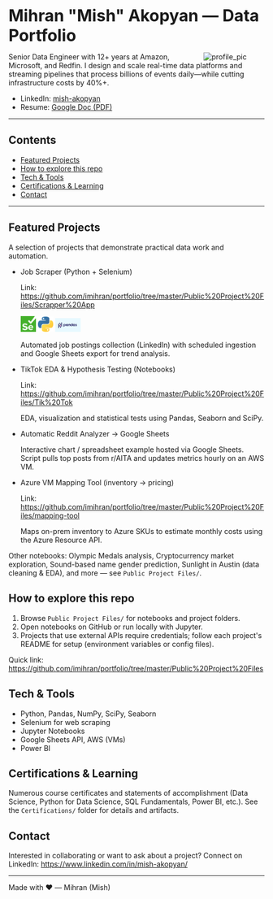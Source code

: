 ﻿<font size="6">**Mihran "Mish" Akopyan — Data Portfolio**</font>

<img src="https://avatars.githubusercontent.com/u/5179732?s=96&v=4" alt="profile_pic" width="120" align="right"/>

Senior Data Engineer with 12+ years at Amazon, Microsoft, and Redfin. I design and scale real-time data platforms and streaming pipelines that process billions of events daily—while cutting infrastructure costs by 40%+.

- LinkedIn: [mish-akopyan](https://www.linkedin.com/in/mish-akopyan/)
- Resume: [Google Doc (PDF)](https://docs.google.com/document/d/19D6ynIfyszZ5uhV3g0nkb-ZpJ55YDoHH5UkJfp3x9Bs/edit?usp=sharing)

---

## Contents

- [Featured Projects](#featured-projects)
- [How to explore this repo](#how-to-explore-this-repo)
- [Tech & Tools](#tech--tools)
- [Certifications & Learning](#certifications--learning)
- [Contact](#contact)

---

## Featured Projects

A selection of projects that demonstrate practical data work and automation.

- Job Scraper (Python + Selenium)

   Link: https://github.com/imihran/portfolio/tree/master/Public%20Project%20Files/Scrapper%20App

   <img src="https://raw.githubusercontent.com/imihran/portfolio/master/Public%20Project%20Files/images/Selenium.png" alt="Selenium" width="30"/> <img src="https://raw.githubusercontent.com/imihran/portfolio/master/Public%20Project%20Files/images/Python.png" alt="Python" width="30"/> <img src="https://raw.githubusercontent.com/imihran/portfolio/master/Public%20Project%20Files/images/Pandas.png" alt="Pandas" width="50"/>


   Automated job postings collection (LinkedIn) with scheduled ingestion and Google Sheets export for trend analysis.

- TikTok EDA & Hypothesis Testing (Notebooks)

   Link: https://github.com/imihran/portfolio/tree/master/Public%20Project%20Files/Tik%20Tok

   EDA, visualization and statistical tests using Pandas, Seaborn and SciPy.

- Automatic Reddit Analyzer → Google Sheets

   Interactive chart / spreadsheet example hosted via Google Sheets. Script pulls top posts from r/AITA and updates metrics hourly on an AWS VM.

- Azure VM Mapping Tool (inventory → pricing)

   Link: https://github.com/imihran/portfolio/tree/master/Public%20Project%20Files/mapping-tool

   Maps on-prem inventory to Azure SKUs to estimate monthly costs using the Azure Resource API.

Other notebooks: Olympic Medals analysis, Cryptocurrency market exploration, Sound-based name gender prediction, Sunlight in Austin (data cleaning & EDA), and more — see `Public Project Files/`.

## How to explore this repo

1. Browse `Public Project Files/` for notebooks and project folders.
2. Open notebooks on GitHub or run locally with Jupyter.
3. Projects that use external APIs require credentials; follow each project's README for setup (environment variables or config files).

Quick link: https://github.com/imihran/portfolio/tree/master/Public%20Project%20Files

## Tech & Tools

- Python, Pandas, NumPy, SciPy, Seaborn
- Selenium for web scraping
- Jupyter Notebooks
- Google Sheets API, AWS (VMs)
- Power BI

## Certifications & Learning

Numerous course certificates and statements of accomplishment (Data Science, Python for Data Science, SQL Fundamentals, Power BI, etc.). See the `Certifications/` folder for details and artifacts.

## Contact

Interested in collaborating or want to ask about a project? Connect on LinkedIn: https://www.linkedin.com/in/mish-akopyan/

---

Made with ❤️ — Mihran (Mish)
